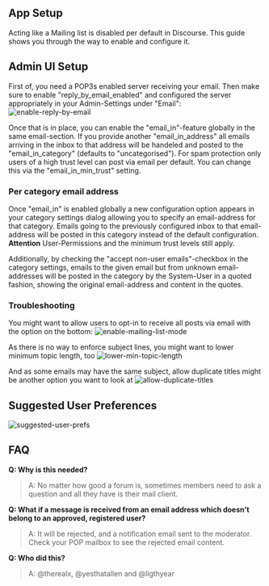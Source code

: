 ## App Setup

Acting like a Mailing list is disabled per default in Discourse. This guide shows you through the way to enable and configure it.

## Admin UI Setup

First of, you need a POP3s enabled server receiving your email. Then make sure to enable "reply_by_email_enabled" and configured the server appropriately in your Admin-Settings under "Email":
![enable-reply-by-email](https://f.cloud.github.com/assets/2879972/2242953/97d5dd52-9d17-11e3-915e-037758cc68a7.png)

Once that is in place, you can enable the "email_in"-feature globally in the same email-section. If you provide another "email_in_address" all emails arriving in the inbox to that address will be handeled and posted to the "email_in_category" (defaults to "uncategorised"). For spam protection only users of a high trust level can post via email per default. You can change this via the "email_in_min_trust" setting.

### Per category email address

Once "email_in" is enabled globally a new configuration option appears in your category settings dialog allowing you to specify an email-address for that category. Emails going to the previously configured inbox to that email-address will be posted in this category instead of the default configuration. **Attention** User-Permissions and the minimum trust levels still apply.

Additionally, by checking the "accept non-user emails"-checkbox in the category settings, emails to the given email but from unknown email-addresses will be posted in the category by the System-User in a quoted fashion, showing the original email-address and content in the quotes.

### Troubleshooting

You might want to allow users to opt-in to receive all posts via email with the option on the bottom:
![enable-mailing-list-mode](https://f.cloud.github.com/assets/2879972/2242954/994ac2a6-9d17-11e3-8f1f-31e570905394.png)

As there is no way to enforce subject lines, you might want to lower minimum topic length, too
![lower-min-topic-length](https://f.cloud.github.com/assets/2879972/2242956/9b20df84-9d17-11e3-917b-d91c17fd88c3.png)

And as some emails may have the same subject, allow duplicate titles might be another option you want to look at
![allow-duplicate-titles](https://f.cloud.github.com/assets/2879972/2242957/9ce3ed70-9d17-11e3-88ae-b7f9b63145bf.png)

## Suggested User Preferences
![suggested-user-prefs](https://f.cloud.github.com/assets/2879972/2242958/9e866356-9d17-11e3-815d-164c78794b01.png)


## FAQ

**Q: Why is this needed?**

> A: No matter how good a forum is, sometimes members need to ask a question and all they have is their mail client.


**Q: What if a message is received from an email address which doesn't belong to an approved, registered user?**

> A: It will be rejected, and a notification email sent to the moderator. Check your POP mailbox to see the rejected email content.



**Q: Who did this?**

> A: @therealx, @yesthatallen and @ligthyear



